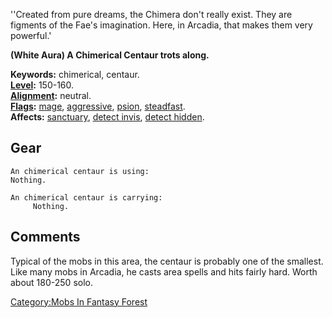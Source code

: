 ''Created from pure dreams, the Chimera don't really exist. They are
figments of the Fae's imagination. Here, in Arcadia, that makes them
very powerful.'

**(White Aura) A Chimerical Centaur trots along.**

**Keywords:** chimerical, centaur.  
**[Level](Level.md "wikilink"):** 150-160.  
**[Alignment](Alignment.md "wikilink"):** neutral.  
**[Flags](:Category:_Mob_Types.md "wikilink"):**
[mage](Spellcasting_Mobs.md "wikilink"), [
aggressive](Aggressive.md "wikilink"),
[psion](Spellcasting_Mobs.md "wikilink"),
[steadfast](Sentinel_Mobs.md "wikilink").  
**Affects:** [sanctuary](Sanctuary.md "wikilink"), [detect
invis](Detect_Invis.md "wikilink"), [detect
hidden](Detect_Hidden.md "wikilink").  

## Gear

`An chimerical centaur is using:`  
`Nothing.`

`An chimerical centaur is carrying:`  
`     Nothing.`

## Comments

Typical of the mobs in this area, the centaur is probably one of the
smallest. Like many mobs in Arcadia, he casts area spells and hits
fairly hard. Worth about 180-250 solo.

[Category:Mobs In Fantasy
Forest](Category:Mobs_In_Fantasy_Forest "wikilink")

